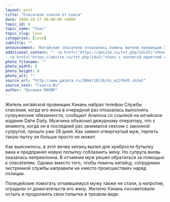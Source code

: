 ```yaml
---
layout: post
title: "Спасатели спасли от секса"
date: 2004-10-27 00:00:00 +0000
topic_id: 8
topic_name: "Секс"
topic_slug: love
categories: [love]
subtitle: ""
announcement: "Китайские спасатели отказались помочь жителю провинции Хэнань, который никак не мог уговорить жену заняться с ним сексом. Вместо этого сотрудники службы спасения вызвали полицейских, которые приказали китайцу не домогаться до супруги."
additional_content: "- <a href=\"https://absite.ru/txt.php?id=31\">Пластырь, который вернет женщинам утраченное сексуальное желание</a>
- <a href=\"https://absite.ru/txt.php?id=5\">Секс с коллегой приятней поцелуев босса</a>"
photo_filename: ""
photo_width: 0
photo_height: 0
photo_alt: ""
source_url: "http://www.gazeta.ru/2004/10/26/kz_m137645.shtml"
source_text: "Газета.Ru"
author: "Евгения МАЛЯР"
---
```

Житель китайской провинции Хэнань набрал телефон Службы спасения, когда его жена в очередной раз отказалась выполнять супружеские обязанности, сообщает Ananova со ссылкой на китайское издание Dahe Daily. Мужчина объяснил дежурному оператору, что с момента, когда он в последний раз занимался сексом с законной супругой, прошло уже 28 дней. Как заявил отвергнутый муж, терпеть такую пытку он больше просто не может.

Как выяснилось, в этот вечер китаец выпил для храбрости бутылку вина и предпринял новую попытку соблазнить жену. Но супруга вновь оказалась непреклонна. В отчаянии муж решил обратиться за помощью к спасателям. Однако вместо того, чтобы помочь китайцу, сотрудники экстренной службы направили на «место происшествия» наряд полиции.

Полицейские помогать отчаявшемуся мужу также не стали, а напротив, оградили от домогательств его жену. Жителю Хэнань посоветовали остыть и продолжить свои попытки в трезвом виде.
